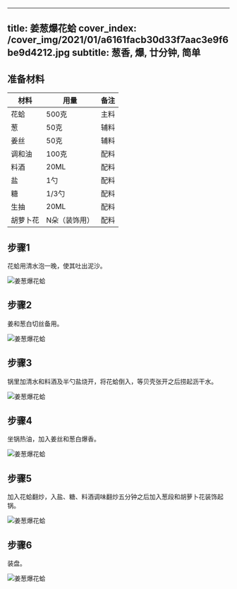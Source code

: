 
---
title: 姜葱爆花蛤
cover_index: /cover_img/2021/01/a6161facb30d33f7aac3e9f6be9d4212.jpg
subtitle: 葱香, 爆, 廿分钟, 简单
---

## 准备材料

| 材料     | 用量 | 备注|
| ------- | ----- | --- |
| 花蛤 | 500克| 主料 |
| 葱 | 50克| 辅料 |
| 姜丝 | 50克| 辅料 |
| 调和油 | 100克| 配料 |
| 料酒 | 20ML| 配料 |
| 盐 | 1勺| 配料 |
| 糖 | 1/3勺| 配料 |
| 生抽 | 20ML| 配料 |
| 胡萝卜花 | N朵（装饰用）| 配料 |

## 步骤1

花蛤用清水泡一晚，使其吐出泥沙。

![姜葱爆花蛤](https://i8.meishichina.com/attachment/recipe/201010/201010102219382.jpg?x-oss-process=style/p320) 

## 步骤2

姜和葱白切丝备用。

![姜葱爆花蛤](https://i8.meishichina.com/attachment/recipe/201010/201010102220536.jpg?x-oss-process=style/p320) 

## 步骤3

锅里加清水和料酒及半勺盐烧开，将花蛤倒入，等贝壳张开之后捞起沥干水。

![姜葱爆花蛤](https://i8.meishichina.com/attachment/recipe/201010/201010102222540.jpg?x-oss-process=style/p320) 

## 步骤4

坐锅热油，加入姜丝和葱白爆香。

![姜葱爆花蛤](https://i8.meishichina.com/attachment/recipe/201010/201010102225068.jpg?x-oss-process=style/p320) 

## 步骤5

加入花蛤翻炒，入盐、糖、料酒调味翻炒五分钟之后加入葱段和胡萝卜花装饰起锅。

![姜葱爆花蛤](https://i8.meishichina.com/attachment/recipe/201010/201010102227291.jpg?x-oss-process=style/p320) 

## 步骤6

装盘。

![姜葱爆花蛤](https://i8.meishichina.com/attachment/recipe/201010/201010102227574.jpg?x-oss-process=style/p320) 

